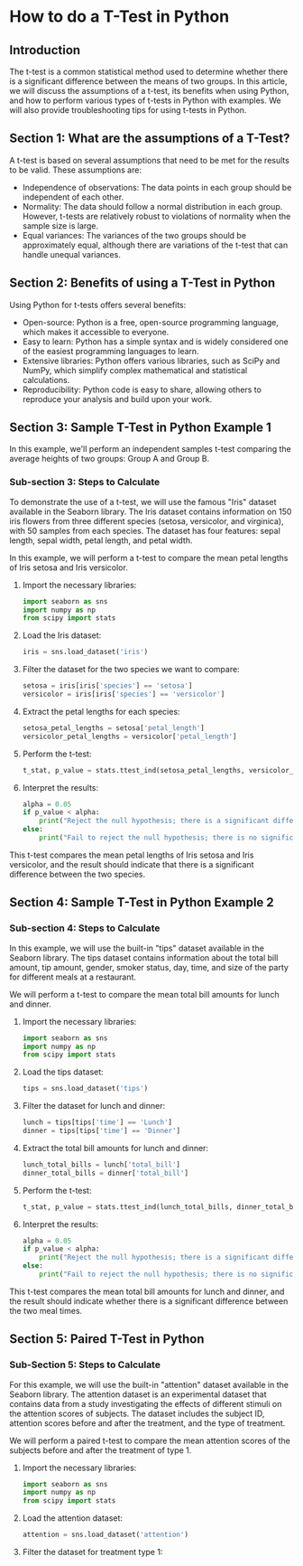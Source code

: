 # How to do a T-Test in Python

## Introduction
The t-test is a common statistical method used to determine whether there is a significant difference between the means of two groups. In this article, we will discuss the assumptions of a t-test, its benefits when using Python, and how to perform various types of t-tests in Python with examples. We will also provide troubleshooting tips for using t-tests in Python.

## Section 1: What are the assumptions of a T-Test?
A t-test is based on several assumptions that need to be met for the results to be valid. These assumptions are:
- Independence of observations: The data points in each group should be independent of each other.
- Normality: The data should follow a normal distribution in each group. However, t-tests are relatively robust to violations of normality when the sample size is large.
- Equal variances: The variances of the two groups should be approximately equal, although there are variations of the t-test that can handle unequal variances.

## Section 2: Benefits of using a T-Test in Python
Using Python for t-tests offers several benefits:
- Open-source: Python is a free, open-source programming language, which makes it accessible to everyone.
- Easy to learn: Python has a simple syntax and is widely considered one of the easiest programming languages to learn.
- Extensive libraries: Python offers various libraries, such as SciPy and NumPy, which simplify complex mathematical and statistical calculations.
- Reproducibility: Python code is easy to share, allowing others to reproduce your analysis and build upon your work.

## Section 3: Sample T-Test in Python Example 1
In this example, we'll perform an independent samples t-test comparing the average heights of two groups: Group A and Group B.

### Sub-section 3: Steps to Calculate
To demonstrate the use of a t-test, we will use the famous "Iris" dataset available in the Seaborn library. The Iris dataset contains information on 150 iris flowers from three different species (setosa, versicolor, and virginica), with 50 samples from each species. The dataset has four features: sepal length, sepal width, petal length, and petal width.

In this example, we will perform a t-test to compare the mean petal lengths of Iris setosa and Iris versicolor.

1. Import the necessary libraries:
   ```python
   import seaborn as sns
   import numpy as np
   from scipy import stats
2. Load the Iris dataset:
   ```python
   iris = sns.load_dataset('iris')
3. Filter the dataset for the two species we want to compare:
   ```python
   setosa = iris[iris['species'] == 'setosa']
   versicolor = iris[iris['species'] == 'versicolor']
4. Extract the petal lengths for each species:
   ```python
   setosa_petal_lengths = setosa['petal_length']
   versicolor_petal_lengths = versicolor['petal_length']
5. Perform the t-test:
   ```python
   t_stat, p_value = stats.ttest_ind(setosa_petal_lengths, versicolor_petal_lengths)
6. Interpret the results:
   ```python
   alpha = 0.05
   if p_value < alpha:
       print("Reject the null hypothesis; there is a significant difference between the petal lengths of Iris setosa and Iris versicolor.")
   else:
       print("Fail to reject the null hypothesis; there is no significant difference between the petal lengths of Iris setosa and Iris versicolor.")

This t-test compares the mean petal lengths of Iris setosa and Iris versicolor, and the result should indicate that there is a significant difference between the two species.

## Section 4: Sample T-Test in Python Example 2
### Sub-section 4: Steps to Calculate
In this example, we will use the built-in "tips" dataset available in the Seaborn library. The tips dataset contains information about the total bill amount, tip amount, gender, smoker status, day, time, and size of the party for different meals at a restaurant.

We will perform a t-test to compare the mean total bill amounts for lunch and dinner.
1. Import the necessary libraries:
   ```python
   import seaborn as sns
   import numpy as np
   from scipy import stats
2. Load the tips dataset:
   ```python
   tips = sns.load_dataset('tips')

3. Filter the dataset for lunch and dinner:
   ```python
   lunch = tips[tips['time'] == 'Lunch']
   dinner = tips[tips['time'] == 'Dinner']
4. Extract the total bill amounts for lunch and dinner:
   ```python
   lunch_total_bills = lunch['total_bill']
   dinner_total_bills = dinner['total_bill']
5. Perform the t-test:
   ```python
   t_stat, p_value = stats.ttest_ind(lunch_total_bills, dinner_total_bills)
6. Interpret the results:
   ```python
   alpha = 0.05
   if p_value < alpha:
       print("Reject the null hypothesis; there is a significant difference between the total bill amounts for lunch and dinner.")
   else:
       print("Fail to reject the null hypothesis; there is no significant difference between the total bill amounts for lunch and dinner.")

This t-test compares the mean total bill amounts for lunch and dinner, and the result should indicate whether there is a significant difference between the two meal times.

## Section 5: Paired T-Test in Python
### Sub-Section 5: Steps to Calculate
For this example, we will use the built-in "attention" dataset available in the Seaborn library. The attention dataset is an experimental dataset that contains data from a study investigating the effects of different stimuli on the attention scores of subjects. The dataset includes the subject ID, attention scores before and after the treatment, and the type of treatment.

We will perform a paired t-test to compare the mean attention scores of the subjects before and after the treatment of type 1.

1. Import the necessary libraries:
   ```python
   import seaborn as sns
   import numpy as np
   from scipy import stats
2. Load the attention dataset:
   ```python
   attention = sns.load_dataset('attention')
3. Filter the dataset for treatment type 1:
   ```python











  


